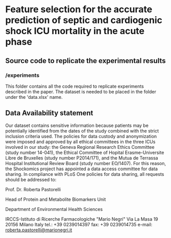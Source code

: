# Feature selection for the accurate prediction of septic and cardiogenic shock ICU mortality in the acute phase

## Source code to replicate the experimental results

### /experiments

This folder contains all the code required to replicate experiments described in the paper. The dataset is needed to be placed in the folder under the 'data.xlsx' name.

## Data Availability statement

Our dataset contains sensitive information because patients may be potentially identified from the dates of the study combined with the strict inclusion criteria used. The policies for data custody and anonymization were imposed and approved by all ethical committees in the three ICUs involved in our study: the Geneva Regional Research Ethics Committee (study number 14-041), the Ethical Committee of Hopital Erasme-Universite Libre de Bruxelles (study number P2014/171), and the Mutua de Terrassa ​ Hospital Institutional Review Board (study number EO/1407). For this reason, the Shockomics project has appointed a data access committee for data sharing. In compliance with PLoS One policies for data sharing, all requests should be addressed to:

Prof. Dr. Roberta Pastorelli

Head of Protein and Metabolite Biomarkers Unit

Department of Environmental Health Sciences

IRCCS-Istituto di Ricerche Farmacologiche "Mario Negri"
Via La Masa 19
20156 Milano
Italy
tel.: +39 0239014397
fax: +39 0239014735
e-mail: ​ roberta.pastorelli@marionegri.it
